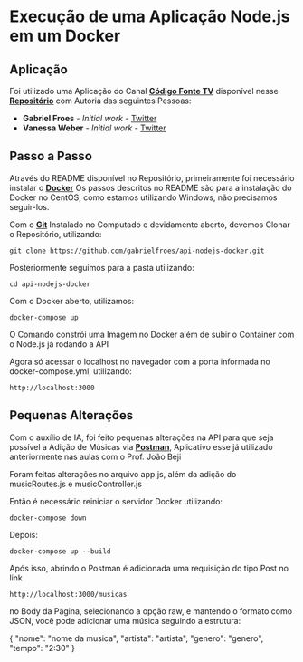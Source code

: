 # Execução de uma Aplicação Node.js em um Docker

## Aplicação

Foi utilizado uma Aplicação do Canal **[Código Fonte TV](https://www.youtube.com/channel/UCFuIUoyHB12qpYa8Jpxoxow)** disponível nesse **[Repositório](https://github.com/gabrielfroes/api-nodejs-docker?tab=readme-ov-file)** com Autoria das seguintes Pessoas:

- **Gabriel Froes** - _Initial work_ - [Twitter](https://www.twitter.com/gabrielfroes)
- **Vanessa Weber** - _Initial work_ - [Twitter](https://www.twitter.com/nessaweberfroes)

## Passo a Passo

Através do README disponível no Repositório, primeiramente foi necessário instalar o **[Docker](https://www.docker.com/)**
Os passos descritos no README são para a instalação do Docker no CentOS, como estamos utilizando Windows, não precisamos seguir-los.

Com o **[Git](https://git-scm.com/downloads/win)** Instalado no Computado e devidamente aberto, devemos Clonar o Repositório, utilizando:
```shell
git clone https://github.com/gabrielfroes/api-nodejs-docker.git
```

Posteriormente seguimos para a pasta utilizando:
```shell
cd api-nodejs-docker
```
Com o Docker aberto, utilizamos:
```shell
docker-compose up
```
O Comando constrói uma Imagem no Docker além de subir o Container com o Node.js já rodando a API

Agora só acessar o localhost no navegador com a porta informada no docker-compose.yml, utilizando:
```shell
http://localhost:3000
```

## Pequenas Alterações

Com o auxílio de IA, foi feito pequenas alterações na API para que seja possível a Adição de Músicas via **[Postman](https://www.postman.com/downloads/)**, Aplicativo esse já utilizado anteriormente nas aulas com o Prof. João Beji

Foram feitas alterações no arquivo app.js, além da adição do musicRoutes.js e musicController.js

Então é necessário reiniciar o servidor Docker utilizando:
```shell
docker-compose down
```

Depois:

```shell
docker-compose up --build
```

Após isso, abrindo o Postman é adicionada uma requisição do tipo Post no link 
```shell
http://localhost:3000/musicas
```

no Body da Página, selecionando a opção raw, e mantendo o formato como JSON, você pode adicionar uma música seguindo a estrutura:

{
  "nome": "nome da musica",
  "artista": "artista",
  "genero": "genero",
  "tempo": "2:30"
}